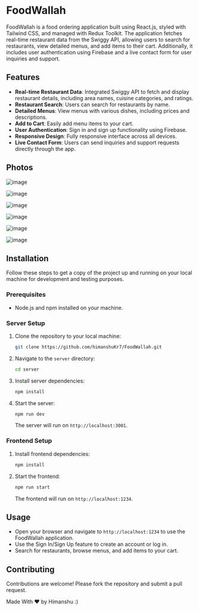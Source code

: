 
# FoodWallah

FoodWallah is a food ordering application built using React.js, styled with Tailwind CSS, and managed with Redux Toolkit. The application fetches real-time restaurant data from the Swiggy API, allowing users to search for restaurants, view detailed menus, and add items to their cart. Additionally, it includes user authentication using Firebase and a live contact form for user inquiries and support.

## Features

- **Real-time Restaurant Data**: Integrated Swiggy API to fetch and display restaurant details, including area names, cuisine categories, and ratings.
- **Restaurant Search**: Users can search for restaurants by name.
- **Detailed Menus**: View menus with various dishes, including prices and descriptions.
- **Add to Cart**: Easily add menu items to your cart.
- **User Authentication**: Sign in and sign up functionality using Firebase.
- **Responsive Design**: Fully responsive interface across all devices.
- **Live Contact Form**: Users can send inquiries and support requests directly through the app.

## Photos

![image](https://github.com/user-attachments/assets/df1454b6-381b-4560-944f-40a65efdf42b)

![image](https://github.com/user-attachments/assets/0a83f284-f77a-48f0-a182-2522e9e814be)

![image](https://github.com/user-attachments/assets/ba6098a4-6831-4ac0-8f4e-4994018852d2)

![image](https://github.com/user-attachments/assets/b1683432-7954-4cc8-a68f-7560083a6133)

![image](https://github.com/user-attachments/assets/abae8696-aba7-47e8-9edc-d63cba7e4e9e)

![image](https://github.com/user-attachments/assets/2c1e887a-9faf-46dd-ab4d-88fcd63f3c26)

## Installation

Follow these steps to get a copy of the project up and running on your local machine for development and testing purposes.

### Prerequisites

- Node.js and npm installed on your machine.

### Server Setup

1. Clone the repository to your local machine:
   ```bash
   git clone https://github.com/himanshuKr7/FoodWallah.git
   ```
2. Navigate to the `server` directory:
   ```bash
   cd server
   ```
3. Install server dependencies:
   ```bash
   npm install
   ```
4. Start the server:
   ```bash
   npm run dev
   ```
   The server will run on `http://localhost:3001`.

### Frontend Setup

1. Install frontend dependencies:
   ```bash
   npm install
   ```
2. Start the frontend:
   ```bash
   npm run start
   ```
   The frontend will run on `http://localhost:1234`.

## Usage

- Open your browser and navigate to `http://localhost:1234` to use the FoodWallah application.
- Use the Sign In/Sign Up feature to create an account or log in.
- Search for restaurants, browse menus, and add items to your cart.

## Contributing

Contributions are welcome! Please fork the repository and submit a pull request.

Made With &hearts; by Himanshu :)
